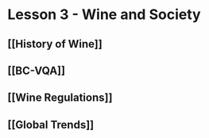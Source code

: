 # Lesson 3 - Wine and Society
## [[History of Wine]]
## [[BC-VQA]]
## [[Wine Regulations]]
## [[Global Trends]]